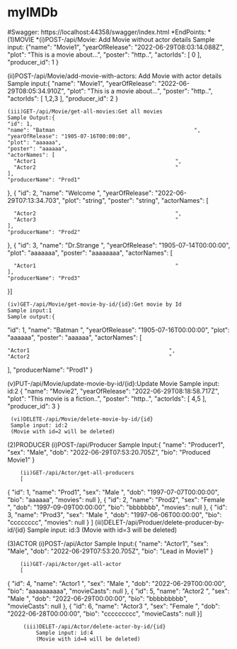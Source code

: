 # myIMDb

#Swagger: https://localhost:44358/swagger/index.html
*EndPoints:
*(1)MOVIE 
*(i)POST-/api/Movie: Add Movie without actor details
Sample input:
	{"name": "Movie1",
  "yearOfRelease": "2022-06-29T08:03:14.088Z",
  "plot": "This is a movie about...",
  "poster": "http..",
  "actorIds": [
    0
  ],
  "producer_id": 1
  }
  
  (ii)POST-/api/Movie/add-movie-with-actors: Add Movie with actor details
  Sample input:{
  "name": "Movie1",
  "yearOfRelease": "2022-06-29T08:05:34.910Z",
  "plot": "This is a movie about...",
  "poster": "http..",
  "actorIds": [
    1,2,3
  ],
  "producer_id": 2
   }
    
    (iii)GET-/api/Movie/get-all-movies:Get all movies
    Sample Output:{
    "id": 1,
    "name": "Batman                                            ",
    "yearOfRelease": "1905-07-16T00:00:00",
    "plot": "aaaaaa",
    "poster": "aaaaaa",
    "actorNames": [
      "Actor1                                            ",
      "Actor2                                            "
    ],
    "producerName": "Prod1"
  },
  {
    "id": 2,
    "name": "Welcome                                           ",
    "yearOfRelease": "2022-06-29T07:13:34.703",
    "plot": "string",
    "poster": "string",
    "actorNames": [
		
      "Actor2                                            ",
      "Actor3                                            "
    ],
    "producerName": "Prod2"
  },
  {
    "id": 3,
    "name": "Dr.Strange                                        ",
    "yearOfRelease": "1905-07-14T00:00:00",
    "plot": "aaaaaaa",
    "poster": "aaaaaaaa",
    "actorNames": [
		
      "Actor1                                            "
    ],
    "producerName": "Prod3"
  }]
  
	(iv)GET-/api/Movie/get-movie-by-id/{id}:Get movie by Id
	Sample input:1
	Sample output:{
  "id": 1,
  "name": "Batman                                            ",
  "yearOfRelease": "1905-07-16T00:00:00",
  "plot": "aaaaaa",
  "poster": "aaaaaa",
  "actorNames": [
	
    "Actor1                                            ",
    "Actor2                                            "
  ],
  "producerName": "Prod1"
   }

   (v)PUT-/api/Movie/update-movie-by-id/{id}:Update Movie
	 Sample input:
	 id:2
	 {
  "name": "Movie2",
  "yearOfRelease": "2022-06-29T08:18:58.717Z",
  "plot": "This movie is a fiction..",
  "poster": "http..",
  "actorIds": [
    4,5
  ],
  "producer_id": 3
   }

	 (vi)DELETE-/api/Movie/delete-movie-by-id/{id}
	 Sample input: id:2
	 (Movie with id=2 will be deleted)
  
	
(2)PRODUCER
     (i)POST-/api/Producer
          Sample Input:{
  "name": "Producer1",
  "sex": "Male",
  "dob": "2022-06-29T07:53:20.705Z",
  "bio": "Produced Movie1"
		}
		
		(ii)GET-/api/Actor/get-all-producers
		[
  {
    "id": 1,
    "name": "Prod1",
    "sex": "Male      ",
    "dob": "1997-07-07T00:00:00",
    "bio": "aaaaaa",
    "movies": null
  },
  {
    "id": 2,
    "name": "Prod2",
    "sex": "Female    ",
    "dob": "1997-09-09T00:00:00",
    "bio": "bbbbbbb",
    "movies": null
  },
  {
    "id": 3,
    "name": "Prod3",
    "sex": "Male      ",
    "dob": "1997-06-06T00:00:00",
    "bio": "cccccccc",
    "movies": null
  }
]
		 (iii)DELET-/api/Produer/delete-producer-by-id/{id}
		 	 Sample input: id:3
	 		 (Movie with id=3 will be deleted)
		 
		 
(3)ACTOR
     (i)POST-/api/Actor
          Sample Input:{
  "name": "Actor1",
  "sex": "Male",
  "dob": "2022-06-29T07:53:20.705Z",
  "bio": "Lead in Movie1"
		}
		
		(ii)GET-/api/Actor/get-all-actor
		[
  {
    "id": 4,
    "name": "Actor1                                            ",
    "sex": "Male      ",
    "dob": "2022-06-29T00:00:00",
    "bio": "aaaaaaaaaa",
    "movieCasts": null
  },
  {
    "id": 5,
    "name": "Actor2                                            ",
    "sex": "Male      ",
    "dob": "2022-06-29T00:00:00",
    "bio": "bbbbbbbbb",
    "movieCasts": null
  },
  {
    "id": 6,
    "name": "Actor3                                            ",
    "sex": "Female    ",
    "dob": "2022-06-28T00:00:00",
    "bio": "ccccccccc",
    "movieCasts": null
  }]
     
		 (iii)DELET-/api/Actor/delete-actor-by-id/{id}
		 	 Sample input: id:4
	 		 (Movie with id=4 will be deleted)
		 
  
